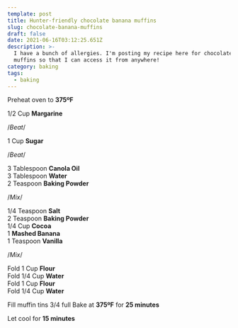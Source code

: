 ```yaml
---
template: post
title: Hunter-friendly chocolate banana muffins
slug: chocolate-banana-muffins
draft: false
date: 2021-06-16T03:12:25.651Z
description: >-
  I have a bunch of allergies. I'm posting my recipe here for chocolate banana
  muffins so that I can access it from anywhere!
category: baking
tags:
  - baking
---
```

Preheat oven to **375ºF**

1/2 Cup **Margarine**

/*Beat*/

1 Cup **Sugar**

/*Beat*/

3 Tablespoon **Canola Oil**  
3 Tablespoon **Water**  
2 Teaspoon **Baking Powder**

/*Mix*/

1/4 Teaspoon **Salt**  
2 Teaspoon **Baking Powder**   
1/4 Cup **Cocoa**  
1 **Mashed Banana**  
1 Teaspoon **Vanilla**  

/*Mix*/

Fold 1 Cup **Flour**   
Fold 1/4 Cup **Water**  
Fold 1 Cup **Flour**  
Fold 1/4 Cup **Water**  

Fill muffin tins 3/4 full
Bake at **375ºF** for **25 minutes**

Let cool for **15 minutes**
